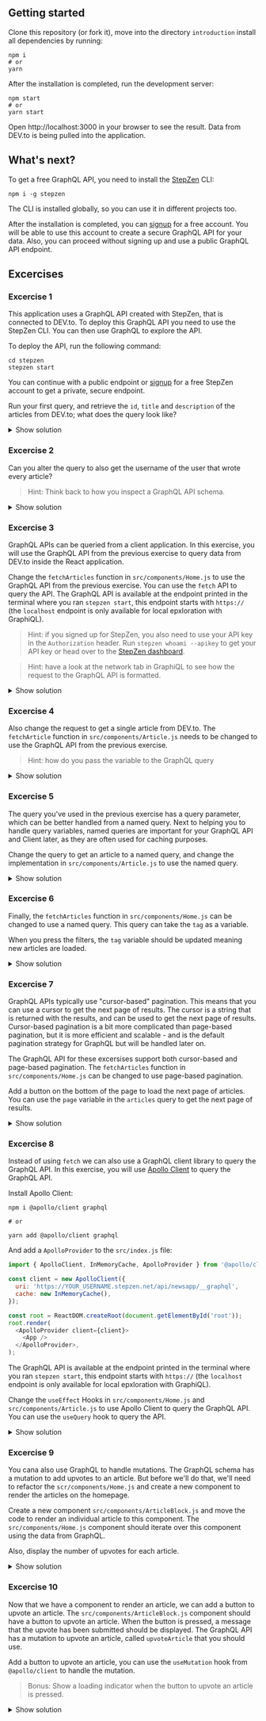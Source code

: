 ## Getting started

Clone this repository (or fork it), move into the directory `introduction` install all dependencies by running:

```
npm i
# or
yarn
```

After the installation is completed, run the development server:

```
npm start
# or
yarn start
```

Open http://localhost:3000 in your browser to see the result. Data from DEV.to is being pulled into the application.

## What's next?

To get a free GraphQL API, you need to install the [StepZen](https://stepzen.com) CLI:

```
npm i -g stepzen
```

The CLI is installed globally, so you can use it in different projects too.

After the installation is completed, you can [signup](https://stepzen.com/signup) for a free account. You will be able to use this account to create a secure GraphQL API for your data. Also, you can proceed without signing up and use a public GraphQL API endpoint.

## Excercises

### Excercise 1

This application uses a GraphQL API created with StepZen, that is connected to DEV.to. To deploy this GraphQL API you need to use the StepZen CLI. You can then use GraphQL to explore the API.

To deploy the API, run the following command:

```
cd stepzen
stepzen start
```

You can continue with a public endpoint or [signup](https://stepzen.com/signup) for a free StepZen account to get a private, secure endpoint.

Run your first query, and retrieve the `id`, `title` and `description` of the articles from DEV.to; what does the query look like?

<details>
<summary>Show solution</summary>
<p>

```graphql
{
  articles {
    id
    title
    description
  }
}

# or

query {
  articles {
    id
    title
    description
  }
}
```

</p>
</details>

### Excercise 2

Can you alter the query to also get the username of the user that wrote every article?

> Hint: Think back to how you inspect a GraphQL API schema.

<details>
<summary>Show solution</summary>
<p>

```graphql
{
  articles {
    id
    title
    description
    user {
      username
    }
  }
}

# or

query {
  articles {
    id
    title
    description
    user {
      username
    }
  }
}
```

</p>
</details>

### Excercise 3

GraphQL APIs can be queried from a client application. In this exercise, you will use the GraphQL API from the previous exercise to query data from DEV.to inside the React application.

Change the `fetchArticles` function in `src/components/Home.js` to use the GraphQL API from the previous exercise. You can use the `fetch` API to query the API. The GraphQL API is available at the endpoint printed in the terminal where you ran `stepzen start`, this endpoint starts with `https://` (the `localhost` endpoint is only available for local epxloration with GraphiQL).

> Hint: if you signed up for StepZen, you also need to use your API key in the `Authorization` header. Run `stepzen whoami --apikey` to get your API key or head over to the [StepZen dashboard](https://dashboard.stepzen.com).

> Hint: have a look at the network tab in GraphiQL to see how the request to the GraphQL API is formatted.

<details>
<summary>Show solution</summary>
<p>

[Look at the code]()

</p>
</details>

### Excercise 4

Also change the request to get a single article from DEV.to. The `fetchArticle` function in `src/components/Article.js` needs to be changed to use the GraphQL API from the previous exercise.

> Hint: how do you pass the variable to the GraphQL query

<details>
<summary>Show solution</summary>
<p>

[Look at the code]()

</p>
</details>

### Excercise 5

The query you've used in the previous exercise has a query parameter, which can be better handled from a named query. Next to helping you to handle query variables, named queries are important for your GraphQL API and Client later, as they are often used for caching purposes.

Change the query to get an article to a named query, and change the implementation in `src/components/Article.js` to use the named query.

<details>
<summary>Show solution</summary>
<p>

The query becomes:

```graphql
query GetArticleById($id: String!) {
  article(id: $id) {
    id
    title
    description
    body_html
  }
}
```

[Look at the code]()

</p>
</details>

### Excercise 6

Finally, the `fetchArticles` function in `src/components/Home.js` can be changed to use a named query. This query can take the `tag` as a variable.

When you press the filters, the `tag` variable should be updated meaning new articles are loaded.

<details>
<summary>Show solution</summary>
<p>

[Look at the code]()

</p>
</details>

### Excercise 7

GraphQL APIs typically use "cursor-based" pagination. This means that you can use a cursor to get the next page of results. The cursor is a string that is returned with the results, and can be used to get the next page of results. Cursor-based pagination is a bit more complicated than page-based pagination, but it is more efficient and scalable - and is the default pagination strategy for GraphQL but will be handled later on.

The GraphQL API for these excersises support both cursor-based and page-based pagination. The `fetchArticles` function in `src/components/Home.js` can be changed to use page-based pagination.

Add a button on the bottom of the page to load the next page of articles. You can use the `page` variable in the `articles` query to get the next page of results.

<details>
<summary>Show solution</summary>
<p>

[Look at the code]()

</p>
</details>

### Excercise 8

Instead of using `fetch` we can also use a GraphQL client library to query the GraphQL API. In this exercise, you will use [Apollo Client](https://www.apollographql.com/docs/react/) to query the GraphQL API.

Install Apollo Client:

```
npm i @apollo/client graphql

# or

yarn add @apollo/client graphql
```

And add a `ApolloProvider` to the `src/index.js` file:

```js
import { ApolloClient, InMemoryCache, ApolloProvider } from '@apollo/client';

const client = new ApolloClient({
  uri: 'https://YOUR_USERNAME.stepzen.net/api/newsapp/__graphql',
  cache: new InMemoryCache(),
});

const root = ReactDOM.createRoot(document.getElementById('root'));
root.render(
  <ApolloProvider client={client}>
    <App />
  </ApolloProvider>,
);
```

The GraphQL API is available at the endpoint printed in the terminal where you ran `stepzen start`, this endpoint starts with `https://` (the `localhost` endpoint is only available for local epxloration with GraphiQL).

Change the `useEffect` Hooks in `src/components/Home.js` and `src/components/Article.js` to use Apollo Client to query the GraphQL API. You can use the `useQuery` hook to query the API.

<details>
<summary>Show solution</summary>
<p>

[Look at the code]()

</p>
</details>

### Excercise 9

You cana also use GraphQL to handle mutations. The GraphQL schema has a mutation to add upvotes to an article. But before we'll do that, we'll need to refactor the `scr/components/Home.js` and create a new component to render the articles on the homepage.

Create a new component `src/components/ArticleBlock.js` and move the code to render an individual article to this component. The `src/components/Home.js` component should iterate over this component using the data from GraphQL.

Also, display the number of upvotes for each article.

<details>
<summary>Show solution</summary>
<p>

[Look at the code]()

</p>
</details>

### Excercise 10

Now that we have a component to render an article, we can add a button to upvote an article. The `src/components/ArticleBlock.js` component should have a button to upvote an article. When the button is pressed, a message that the upvote has been submitted should be displayed. The GraphQL API has a mutation to upvote an article, called `upvoteArticle` that you should use.

Add a button to upvote an article, you can use the `useMutation` hook from `@apollo/client` to handle the mutation.

> Bonus: Show a loading indicator when the button to upvote an article is pressed.

<details>
<summary>Show solution</summary>
<p>

[Look at the code]()

</p>
</details>